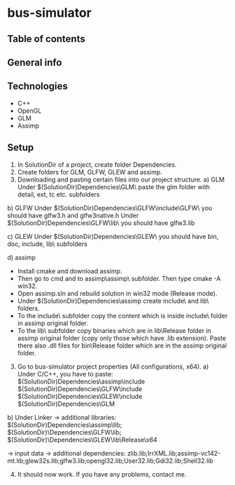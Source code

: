 # bus-simulator

## Table of contents

## General info

## Technologies
- C++
- OpenGL
- GLM
- Assimp
## Setup
1. In SolutionDir of a project, create folder Dependencies.
2. Create folders for GLM, GLFW, GLEW and assimp.
3. Downloading and pasting certain files into our project structure.
a) GLM
Under $(SolutionDir)Dependencies\GLM\ paste the glm folder with detail, ext, tc etc. subfolders

b) GLFW
Under $(SolutionDir)Dependencies\GLFW\include\GLFW\ you should have glfw3.h and glfw3native.h
Under $(SolutionDir)Dependencies\GLFW\lib\ you should have glfw3.lib

c) GLEW
Under $(SolutionDir)Dependencies\GLEW\ you should have bin\, doc\, include\, lib\ subfolders

d) assimp
- Install cmake and download assimp.
- Then go to cmd and to assimp\assimp\ subfolder. Then type cmake -A win32.
- Open assimp.sln and rebuild solution in win32 mode (Release mode).
- Under $(SolutionDir)Dependencies\assimp create include\ and lib\ folders.
- To the include\ subfolder copy the content which is inside include\ folder in assimp original folder.
- To the lib\ subfolder copy binaries which are in lib\Release folder in assimp original folder (copy only those which have .lib extension).
  Paste there also .dll files for bin\Release folder which are in the assimp original folder.

3. Go to bus-simulator project properties (All configurations, x64). 
a) Under C/C++, you have to paste:
$(SolutionDir)Dependencies\assimp\include
$(SolutionDir)Dependencies\GLFW\include
$(SolutionDir)Dependencies\GLEW\include
$(SolutionDir)Dependencies\GLM

b) Under Linker -> additional libraries:
$(SolutionDir)Dependencies\assimp\lib;
$(SolutionDir)\Dependencies\GLFW\lib;
$(SolutionDir)\Dependencies\GLEW\lib\Release\x64

-> input data -> additional dependencies:
zlib.lib;IrrXML.lib;assimp-vc142-mt.lib;glew32s.lib;glfw3.lib;opengl32.lib;User32.lib;Gdi32.lib;Shell32.lib

4. It should now work. If you have any problems, contact me.
